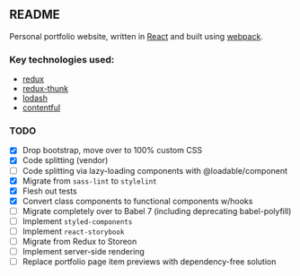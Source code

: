 ## README

Personal portfolio website, written in [React](https://reactjs.org/) and built using [webpack](https://webpack.js.org/).

### Key technologies used:

- [redux](https://redux.js.org/introduction)
- [redux-thunk](https://www.npmjs.com/package/redux-thunk)
- [lodash](https://lodash.com/)
- [contentful](https://www.contentful.com/)

### TODO

- [x] Drop bootstrap, move over to 100% custom CSS
- [x] Code splitting (vendor)
- [ ] Code splitting via lazy-loading components with @loadable/component
- [x] Migrate from `sass-lint` to `stylelint`
- [x] Flesh out tests
- [x] Convert class components to functional components w/hooks
- [ ] Migrate completely over to Babel 7 (including deprecating babel-polyfill)
- [ ] Implement `styled-components`
- [ ] Implement `react-storybook`
- [ ] Migrate from Redux to Storeon
- [ ] Implement server-side rendering
- [ ] Replace portfolio page item previews with dependency-free solution
